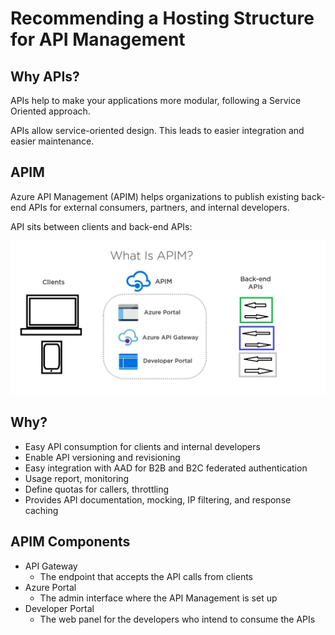 # Recommending a Hosting Structure for API Management


## Why APIs?

APIs help to make your applications more modular, following a Service Oriented approach.

APIs allow service-oriented design. This leads to easier integration and easier maintenance.

## APIM

Azure API Management (APIM) helps organizations to publish existing back-end APIs for external consumers, partners, and internal developers.

API sits between clients and back-end APIs:

![](./assets/apim-between-clients-and-apis.png)

## Why?

* Easy API consumption for clients and internal developers
* Enable API versioning and revisioning
* Easy integration with AAD for B2B and B2C federated authentication
* Usage report, monitoring
* Define quotas for callers, throttling
* Provides API documentation, mocking, IP filtering, and response caching

## APIM Components

* API Gateway
  * The endpoint that accepts the API calls from clients
* Azure Portal
  * The admin interface where the API Management is set up
* Developer Portal
  * The web panel for the developers who intend to consume the APIs 



